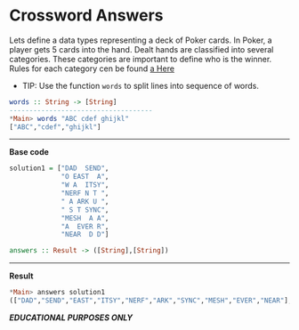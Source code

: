 # Crossword Answers
Lets define a data types representing a deck of Poker cards. In Poker, a player gets 5 cards into the hand. Dealt hands are classified into several categories. These categories are important to define who is the winner. Rules for each category cen be found [a Here](https://en.wikipedia.org/wiki/Poker)

- TIP: Use the function `words` to split lines into sequence of words.
```haskell 
words :: String -> [String]
------------------------------------
*Main> words "ABC cdef ghijkl"
["ABC","cdef","ghijkl"]
```

___________________________________________________________________________________________________________________________________________________________________________________
**Base code**

```haskell
solution1 = ["DAD  SEND",
             "O EAST  A",
             "W A  ITSY",
             "NERF N T ",
             " A ARK U ",
             " S T SYNC",
             "MESH  A A",
             "A  EVER R",
             "NEAR  D D"]

answers :: Result -> ([String],[String])
```
___________________________________________________________________________________________________________________________________________________________________________________
**Result**
```haskell
*Main> answers solution1 
(["DAD","SEND","EAST","ITSY","NERF","ARK","SYNC","MESH","EVER","NEAR"],["DOWN","MAN","EASE","DEAR","FATHER","STINKS","YARD","STUN","DAY","CARD"])
```


***EDUCATIONAL PURPOSES ONLY***
